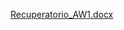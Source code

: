 
[Recuperatorio_AW1.docx](https://github.com/user-attachments/files/17882478/Recuperatorio_AW1.docx)
